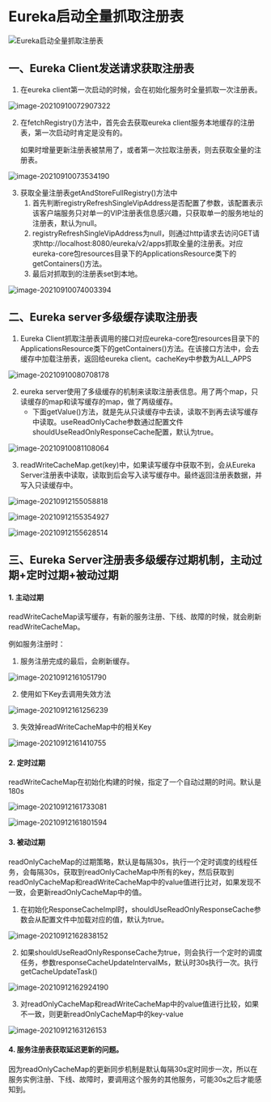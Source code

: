 # Eureka启动全量抓取注册表

![Eureka启动全量抓取注册表](7-Eureka启动全量抓取注册表.assets/Eureka启动全量抓取注册表.png)

## 一、Eureka Client发送请求获取注册表

1. 在eureka client第一次启动的时候，会在初始化服务时全量抓取一次注册表。

![image-20210910072907322](7-Eureka启动全量抓取注册表.assets/image-20210910072907322.png)

2. 在fetchRegistry()方法中，首先会去获取eureka client服务本地缓存的注册表，第一次启动时肯定是没有的。

   如果时增量更新注册表被禁用了，或者第一次拉取注册表，则去获取全量的注册表。

![image-20210910073534190](7-Eureka启动全量抓取注册表.assets/image-20210910073534190.png)

3. 获取全量注册表getAndStoreFullRegistry()方法中
   1. 首先判断registryRefreshSingleVipAddress是否配置了参数，该配置表示该客户端服务只对单一的VIP注册表信息感兴趣，只获取单一的服务地址的注册表，默认为null。
   2. registryRefreshSingleVipAddress为null，则通过http请求去访问GET请求http://localhost:8080/eureka/v2/apps抓取全量的注册表。对应eureka-core包resources目录下的ApplicationsResource类下的getContainers()方法。
   3. 最后对抓取到的注册表set到本地。

![image-20210910074003394](7-Eureka启动全量抓取注册表.assets/image-20210910074003394.png)

## 二、Eureka server多级缓存读取注册表

1. Eureka Client抓取注册表调用的接口对应eureka-core包resources目录下的ApplicationsResource类下的getContainers()方法。在该接口方法中，会去缓存中加载注册表，返回给eureka client。cacheKey中参数为ALL_APPS

![image-20210910080708178](7-Eureka启动全量抓取注册表.assets/image-20210910080708178.png)

2. eureka server使用了多级缓存的机制来读取注册表信息。用了两个map，只读缓存的map和读写缓存的map，做了两级缓存。
   - 下面getValue()方法，就是先从只读缓存中去读，读取不到再去读写缓存中读取。useReadOnlyCache参数通过配置文件shouldUseReadOnlyResponseCache配置，默认为true。

![image-20210910081108064](7-Eureka启动全量抓取注册表.assets/image-20210910081108064.png)

3. readWriteCacheMap.get(key)中，如果读写缓存中获取不到，会从Eureka Server注册表中读取，读取到后会写入读写缓存中。最终返回注册表数据，并写入只读缓存中。

![image-20210912155058818](7-Eureka启动全量抓取注册表.assets/image-20210912155058818.png)

![image-20210912155354927](7-Eureka启动全量抓取注册表.assets/image-20210912155354927.png)

![image-20210912155628514](7-Eureka启动全量抓取注册表.assets/image-20210912155628514.png)

## 三、Eureka Server注册表多级缓存过期机制，主动过期+定时过期+被动过期

#### 1. 主动过期

readWriteCacheMap读写缓存，有新的服务注册、下线、故障的时候，就会刷新readWriteCacheMap。

例如服务注册时：

1. 服务注册完成的最后，会刷新缓存。

![image-20210912161051790](7-Eureka启动全量抓取注册表.assets/image-20210912161051790.png)

2. 使用如下Key去调用失效方法

![image-20210912161256239](7-Eureka启动全量抓取注册表.assets/image-20210912161256239.png)

3. 失效掉readWriteCacheMap中的相关Key

![image-20210912161410755](7-Eureka启动全量抓取注册表.assets/image-20210912161410755.png)

#### 2. 定时过期

readWriteCacheMap在初始化构建的时候，指定了一个自动过期的时间。默认是180s

![image-20210912161733081](7-Eureka启动全量抓取注册表.assets/image-20210912161733081.png)

![image-20210912161801594](7-Eureka启动全量抓取注册表.assets/image-20210912161801594.png)

#### 3. 被动过期

readOnlyCacheMap的过期策略，默认是每隔30s，执行一个定时调度的线程任务，会每隔30s，获取到readOnlyCacheMap中所有的key，然后获取到readOnlyCacheMap和readWriteCacheMap中的value值进行比对，如果发现不一致，会更新readOnlyCacheMap中的值。

1. 在初始化ResponseCacheImpl时，shouldUseReadOnlyResponseCache参数会从配置文件中加载对应的值，默认为true。

![image-20210912162838152](7-Eureka启动全量抓取注册表.assets/image-20210912162838152.png)

2. 如果shouldUseReadOnlyResponseCache为true，则会执行一个定时的调度任务，参数responseCacheUpdateIntervalMs，默认时30s执行一次。执行getCacheUpdateTask()

![image-20210912162924190](7-Eureka启动全量抓取注册表.assets/image-20210912162924190.png)

3. 对readOnlyCacheMap和readWriteCacheMap中的value值进行比较，如果不一致，则更新readOnlyCacheMap中的key-value

![image-20210912163126153](7-Eureka启动全量抓取注册表.assets/image-20210912163126153.png)

#### 4. 服务注册表获取延迟更新的问题。

因为readOnlyCacheMap的更新同步机制是默认每隔30s定时同步一次，所以在服务实例注册、下线、故障时，要调用这个服务的其他服务，可能30s之后才能感知到。